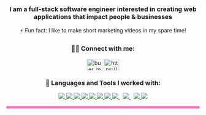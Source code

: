 
<!---
BachAmadou/BachAmadou is a ✨ special ✨ repository because its `README.md` (this file) appears on your GitHub profile.
You can click the Preview link to take a look at your changes.
--->

<!-- <h1 align="center"><img src="https://github.com/MazeBuer/MazeBuer/blob/main/SWEBanner.png"> -->


<h3 align="center">I am a full-stack software engineer interested in creating web applications that impact people & businesses</h3>


<p align="center"> ⚡ Fun fact: I like to make short marketing videos in my spare time! </p>

<h3 align="center">👨‍💻 Connect with me:</h3>
<p align="center">
<a align="center" href="https://twitter.com/BachirA22732750" target="blank">
<img align="center" src="https://raw.githubusercontent.com/rahuldkjain/github-profile-readme-generator/master/src/images/icons/Social/twitter.svg" alt="buer_maze" height="30" width="40" /></a>
<a align="center" href="https://www.linkedin.com/in/bachir-amadou/" target="blank"><img align="center" src="https://raw.githubusercontent.com/rahuldkjain/github-profile-readme-generator/master/src/images/icons/Social/linked-in-alt.svg" alt="https://www.linkedin.com/in/bachir-amadou/" height="30" width="40" /></a>
<p>


 <h3 align="center">🚀 Languages and Tools I worked with:</h3>
<p align="center">
<a href="https://www.java.com" target="_blank"> <img src="https://img.icons8.com/color/48/000000/java-coffee-cup-logo.png"/> </a>
<a href="https://reactjs.org/" target="_blank"> <img src="https://img.icons8.com/color/48/000000/react-native.png"/> </a>
<a href="https://developer.mozilla.org/en-US/docs/Web/JavaScript" target="_blank"> <img src="https://img.icons8.com/color/48/000000/javascript.png"/> </a>
<a href="https://www.w3.org/html/" target="_blank"> <img src="https://img.icons8.com/color/48/000000/html-5.png"/> </a>
<a href="https://www.w3schools.com/css/" target="_blank"> <img src="https://img.icons8.com/color/48/000000/css3.png"/> </a>
<a href="https://getbootstrap.com" target="_blank"> <img src="https://img.icons8.com/color/48/000000/bootstrap.png"/> </a>
<a href="https://www.python.org" target="_blank"> <img src="https://img.icons8.com/color/48/000000/python.png"/> </a>
<a style="padding-right:8px;" href="https://nodejs.org" target="_blank"> <img src="https://img.icons8.com/color/48/000000/nodejs.png"/> </a>
<a style="padding-right:8px;" href="https://www.mysql.com/" target="_blank"> <img src="https://img.icons8.com/fluent/50/000000/mysql-logo.png"/> </a>
<a href="https://git-scm.com/" target="_blank"> <img src="https://img.icons8.com/color/48/000000/git.png"/> </a>
<a href="https://redux.js.org" target="_blank"> <img src="https://img.icons8.com/color/48/000000/redux.png"/> </a>
</p>


<table bordercolor="#ff69b4">


</table>
